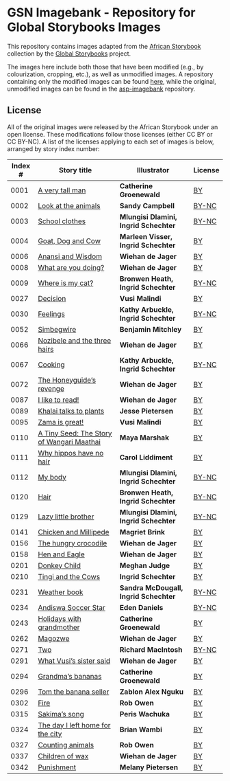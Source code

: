 # GSN Imagebank - Repository for Global Storybooks Images

This repository contains images adapted from the [African Storybook](https://www.africanstorybook.org) collection by the [Global Storybooks](https://globalstorybooks.net) project.

The images here include both those that have been modified (e.g., by colourization, cropping, etc.), as well as unmodified images. A repository containing only the modified images can be found [here](https://github.com/global-asp/asp-imagebank-new/), while the original, unmodified images can be found in the [asp-imagebank](https://github.com/global-asp/asp-imagebank) repository.

## License

All of the original images were released by the African Storybook under an open license. These modifications follow those licenses (either CC BY or CC BY-NC). A list of the licenses applying to each set of images is below, arranged by story index number:

Index # | Story title | Illustrator | License
------- | ----------- | ----------- | -------
0001 | [A very tall man](https://storybookscanada.ca/stories/en/0001) | **Catherine Groenewald** | [BY](https://creativecommons.org/licenses/by/3.0/)
0002 | [Look at the animals](https://storybookscanada.ca/stories/en/0002) | **Sandy Campbell** | [BY-NC](https://creativecommons.org/licenses/by-nc/3.0/)
0003 | [School clothes](https://storybookscanada.ca/stories/en/0003) | **Mlungisi Dlamini, Ingrid Schechter** | [BY-NC](https://creativecommons.org/licenses/by-nc/3.0/)
0004 | [Goat, Dog and Cow](https://storybookscanada.ca/stories/en/0004) | **Marleen Visser, Ingrid Schechter** | [BY](https://creativecommons.org/licenses/by/3.0/)
0006 | [Anansi and Wisdom](https://storybookscanada.ca/stories/en/0006) | **Wiehan de Jager** | [BY](https://creativecommons.org/licenses/by/3.0/)
0008 | [What are you doing?](https://storybookscanada.ca/stories/en/0008) | **Wiehan de Jager** | [BY](https://creativecommons.org/licenses/by/3.0/)
0009 | [Where is my cat?](https://storybookscanada.ca/stories/en/0009) | **Bronwen Heath, Ingrid Schechter** | [BY-NC](https://creativecommons.org/licenses/by-nc/3.0/)
0027 | [Decision](https://storybookscanada.ca/stories/en/0027) | **Vusi Malindi** | [BY](https://creativecommons.org/licenses/by/4.0/)
0030 | [Feelings](https://storybookscanada.ca/stories/en/0030) | **Kathy Arbuckle, Ingrid Schechter** | [BY-NC](https://creativecommons.org/licenses/by-nc/3.0/)
0052 | [Simbegwire](https://storybookscanada.ca/stories/en/0052) | **Benjamin Mitchley** | [BY](https://creativecommons.org/licenses/by/3.0/)
0066 | [Nozibele and the three hairs](https://storybookscanada.ca/stories/en/0066) | **Wiehan de Jager** | [BY](https://creativecommons.org/licenses/by/3.0/)
0067 | [Cooking](https://storybookscanada.ca/stories/en/0067) | **Kathy Arbuckle, Ingrid Schechter** | [BY-NC](https://creativecommons.org/licenses/by-nc/3.0/)
0072 | [The Honeyguide’s revenge](https://storybookscanada.ca/stories/en/0072) | **Wiehan de Jager** | [BY](https://creativecommons.org/licenses/by/3.0/)
0087 | [I like to read!](https://storybookscanada.ca/stories/en/0087) | **Wiehan de Jager** | [BY](https://creativecommons.org/licenses/by/3.0/)
0089 | [Khalai talks to plants](https://storybookscanada.ca/stories/en/0089) | **Jesse Pietersen** | [BY](https://creativecommons.org/licenses/by/4.0/)
0095 | [Zama is great!](https://storybookscanada.ca/stories/en/0095) | **Vusi Malindi** | [BY](https://creativecommons.org/licenses/by/3.0/)
0110 | [A Tiny Seed: The Story of Wangari Maathai](https://storybookscanada.ca/stories/en/0110) | **Maya Marshak** | [BY](https://creativecommons.org/licenses/by/4.0/)
0111 | [Why hippos have no hair](https://storybookscanada.ca/stories/en/0111) | **Carol Liddiment** | [BY](https://creativecommons.org/licenses/by/3.0/)
0112 | [My body](https://storybookscanada.ca/stories/en/0112) | **Mlungisi Dlamini, Ingrid Schechter** | [BY-NC](https://creativecommons.org/licenses/by-nc/3.0/)
0120 | [Hair](https://storybookscanada.ca/stories/en/0120) | **Bronwen Heath, Ingrid Schechter** | [BY-NC](https://creativecommons.org/licenses/by-nc/3.0/)
0129 | [Lazy little brother](https://storybookscanada.ca/stories/en/0129) | **Mlungisi Dlamini, Ingrid Schechter** | [BY-NC](https://creativecommons.org/licenses/by-nc/3.0/)
0141 | [Chicken and Millipede](https://storybookscanada.ca/stories/en/0141) | **Magriet Brink** | [BY](https://creativecommons.org/licenses/by/3.0/)
0156 | [The hungry crocodile](https://storybookscanada.ca/stories/en/0156) | **Wiehan de Jager** | [BY](https://creativecommons.org/licenses/by/3.0/)
0158 | [Hen and Eagle](https://storybookscanada.ca/stories/en/0158) | **Wiehan de Jager** | [BY](https://creativecommons.org/licenses/by/3.0/)
0201 | [Donkey Child](https://storybookscanada.ca/stories/en/0201) | **Meghan Judge** | [BY](https://creativecommons.org/licenses/by/4.0/)
0210 | [Tingi and the Cows](https://storybookscanada.ca/stories/en/0210) | **Ingrid Schechter** | [BY](https://creativecommons.org/licenses/by/3.0/)
0231 | [Weather book](https://storybookscanada.ca/stories/en/0231) | **Sandra McDougall, Ingrid Schechter** | [BY-NC](https://creativecommons.org/licenses/by-nc/3.0/)
0234 | [Andiswa Soccer Star](https://storybookscanada.ca/stories/en/0234) | **Eden Daniels** | [BY-NC](https://creativecommons.org/licenses/by-nc/3.0/)
0243 | [Holidays with grandmother](https://storybookscanada.ca/stories/en/0243) | **Catherine Groenewald** | [BY](https://creativecommons.org/licenses/by/4.0/)
0262 | [Magozwe](https://storybookscanada.ca/stories/en/0262) | **Wiehan de Jager** | [BY](https://creativecommons.org/licenses/by/4.0/)
0271 | [Two](https://storybookscanada.ca/stories/en/0271) | **Richard MacIntosh** | [BY-NC](https://creativecommons.org/licenses/by-nc/3.0/)
0291 | [What Vusi’s sister said](https://storybookscanada.ca/stories/en/0291) | **Wiehan de Jager** | [BY](https://creativecommons.org/licenses/by/3.0/)
0294 | [Grandma’s bananas](https://storybookscanada.ca/stories/en/0294) | **Catherine Groenewald** | [BY](https://creativecommons.org/licenses/by/3.0/)
0296 | [Tom the banana seller](https://storybookscanada.ca/stories/en/0296) | **Zablon Alex Nguku** | [BY](https://creativecommons.org/licenses/by/4.0/)
0302 | [Fire](https://storybookscanada.ca/stories/en/0302) | **Rob Owen** | [BY](https://creativecommons.org/licenses/by/3.0/)
0315 | [Sakima’s song](https://storybookscanada.ca/stories/en/0315) | **Peris Wachuka** | [BY](https://creativecommons.org/licenses/by/4.0/)
0324 | [The day I left home for the city](https://storybookscanada.ca/stories/en/0324) | **Brian Wambi** | [BY](https://creativecommons.org/licenses/by/4.0/)
0327 | [Counting animals](https://storybookscanada.ca/stories/en/0327) | **Rob Owen** | [BY](https://creativecommons.org/licenses/by/3.0/)
0337 | [Children of wax](https://storybookscanada.ca/stories/en/0337) | **Wiehan de Jager** | [BY](https://creativecommons.org/licenses/by/3.0/)
0342 | [Punishment](https://storybookscanada.ca/stories/en/0342) | **Melany Pietersen** | [BY](https://creativecommons.org/licenses/by/3.0/)
